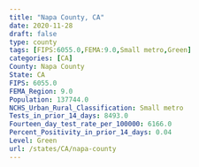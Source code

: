 ```yaml
---
title: "Napa County, CA"
date: 2020-11-28
draft: false
type: county
tags: [FIPS:6055.0,FEMA:9.0,Small metro,Green]
categories: [CA]
County: Napa County
State: CA
FIPS: 6055.0
FEMA_Region: 9.0
Population: 137744.0
NCHS_Urban_Rural_Classification: Small metro
Tests_in_prior_14_days: 8493.0
Fourteen_day_test_rate_per_100000: 6166.0
Percent_Positivity_in_prior_14_days: 0.04
Level: Green
url: /states/CA/napa-county
---
```



